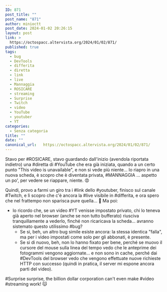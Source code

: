 ```yaml
---
ID: 871
post_title: ""
post_name: "871"
author: minioctt
post_date: 2024-01-02 20:26:15
layout: post
link: >
  https://octospacc.altervista.org/2024/01/02/871/
published: true
tags:
  - bug
  - DevTools
  - differita
  - diretta
  - link
  - live
  - Mannaggia
  - ROSICARE
  - streaming
  - Surprise
  - Twitch
  - video
  - YouTube
  - youtuber
  - YT
categories:
  - Senza categoria
title: ""
date: ""
canonical_url:   https://octospacc.altervista.org/2024/01/02/871/
---
```

<!-- wp:paragraph -->
<p>Stavo per #ROSICARE, stavo guardando dall'inizio (avendola riportata indietro) una #diretta di #YouTube che era già iniziata, quando a un certo punto "This video is unavailable", e non si vede più niente... lo riapro in una nuova scheda, è scopro che è diventata privata, #MANNAGGIA ... aspetto un po', per vedere se riappare, niente. 😡️</p>
<!-- /wp:paragraph -->

<!-- wp:paragraph -->
<p>Quindi, provo a farmi un giro tra i #link dello #youtuber, finisco sul canale #Twitch, e lì scopro che c'è ancora la #live visibile in #differita, e ora spero che nel frattempo non sparisca pure quella... 🙏️ Ma poi:</p>
<!-- /wp:paragraph -->

<!-- wp:list -->
<ul><!-- wp:list-item -->
<li>Io ricordo che, se un video #YT venisse impostato privato, chi lo teneva già aperto nel browser (anche se non tutto bufferato) riusciva tranquillamente a vederlo, finché non ricaricava la scheda... avranno sistemato questo utilissimo #bug?<!-- wp:list -->
<ul><!-- wp:list-item -->
<li>Se si, beh, un altro bug simile esiste ancora: la stessa identica "falla", ma per i video impostati come solo per gli abbonati, è presente.</li>
<!-- /wp:list-item -->

<!-- wp:list-item -->
<li>Se si di nuovo, beh, non lo hanno fixato per bene, perché se muovo il cursore del mouse sulla linea del tempo vedo che le anteprime dei fotogrammi vengono aggiornate... e non sono in cache, perché dai #DevTools del browser vedo che vengono effettuate nuove richieste HTTP con successo (quindi in pratica, il server mi espone ancora parti del video).</li>
<!-- /wp:list-item --></ul>
<!-- /wp:list --></li>
<!-- /wp:list-item --></ul>
<!-- /wp:list -->

<!-- wp:paragraph -->
<p>#Surprise surprise, the billion dollar corporation can't even make #video #streaming work! 😽️</p>
<!-- /wp:paragraph -->